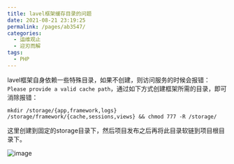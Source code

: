 ```yaml
---
title: lavel框架缓存目录的问题
date: 2021-08-21 23:19:25
permalink: /pages/ab3547/
categories:
  - 运维观止
  - 迎刃而解
tags:
  - PHP
---
```


lavel框架自身依赖一些特殊目录，如果不创建，则访问服务的时候会报错：`Please provide a valid cache path`，通过如下方式创建框架所需的目录，即可消除报错：

```
mkdir /storage/{app,framework,logs} /storage/framework/{cache,sessions,views} && chmod 777 -R /storage/
```

这里创建到固定的storage目录下，然后项目发布之后再将此目录软链到项目根目录下。

![image](http://t.eryajf.net/imgs/2021/09/d01b69bd3eb6cf01.jpg)